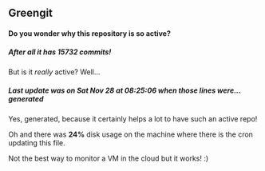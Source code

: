 ## Greengit

#### Do you wonder why this repository is so active?

##### After all it has 15732 commits!

But is it *really* active? Well...

##### Last update was on Sat Nov 28 at 08:25:06 when those lines were... generated

Yes, generated, because it certainly helps a lot to have such an active repo!

Oh and there was **24%** disk usage on the machine
where there is the cron updating this file.

Not the best way to monitor a VM in the cloud but it works! :)

